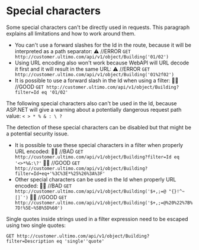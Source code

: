 # Special characters

Some special characters can't be directly used in requests. This paragraph explains all limitations and how to work around them.

* You can't use a forward slashes for the Id in the route, because it will be interpreted as a path separator:  ⚠️  //ERROR `GET http://customer.ultimo.com/api/v1/object/Building('01/02')` 
* Using URL encoding also won't work because WebAPI will URL decode it first and it will result in the same URL:  ⚠️ //ERROR `GET http://customer.ultimo.com/api/v1/object/Building('01%2f02')` 
* It is possible to use a forward slash in the Id when using a filter:  👍🏻 //GOOD `GET http://customer.ultimo.com/api/v1/object/Building?filter=Id eq '01/02'` 

The following special characters also can't be used in the Id, because ASP.NET will give a warning about a potentially dangerous request path value:    `< > * % & : \ ?`  
  
The detection of these special characters can be disabled but that might be a potential security issue.

* It is possible to use these special characters in a filter when properly URL encoded:  👎🏻 //BAD `GET http://customer.ultimo.com/api/v1/object/Building?filter=Id eq '<>*%&:\?'`  👍🏻 //GOOD `GET http://customer.ultimo.com/api/v1/object/Building?filter=Id+eq+'%3C%3E*%25%26%3A%3F'` 
* Other special characters can be used in the Id when properly URL encoded:  👎🏻 //BAD ``GET http://customer.ultimo.com/api/v1/object/Building('$+,;=@ "{}!^~[]`')``  👍🏻 //GOOD `GET http://customer.ultimo.com/api/v1/object/Building('$+,;=@%20%22%7B%7D!%5E~%5B%5D%60')`

Single quotes inside strings used in a filter expression need to be escaped using two single quotes:

`GET http://customer.ultimo.com/api/v1/object/Building?filter=Description eq 'single''quote'`

